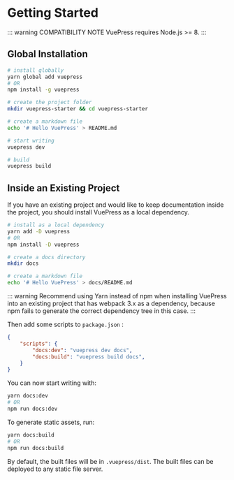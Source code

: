 # Getting Started

::: warning COMPATIBILITY NOTE
VuePress requires Node.js >= 8.
:::

## Global Installation

``` sh
# install globally
yarn global add vuepress
# OR
npm install -g vuepress

# create the project folder
mkdir vuepress-starter && cd vuepress-starter

# create a markdown file
echo '# Hello VuePress' > README.md

# start writing
vuepress dev

# build
vuepress build
```

## Inside an Existing Project

If you have an existing project and would like to keep documentation inside the project, you should install VuePress as a local dependency.

``` sh
# install as a local dependency
yarn add -D vuepress
# OR
npm install -D vuepress

# create a docs directory
mkdir docs

# create a markdown file
echo '# Hello VuePress' > docs/README.md
```

::: warning
Recommend using Yarn instead of npm when installing VuePress into an existing project that has webpack 3.x as a dependency, because npm fails to generate the correct dependency tree in this case.
:::

Then add some scripts to `package.json` :

``` json
{
    "scripts": {
        "docs:dev": "vuepress dev docs",
        "docs:build": "vuepress build docs",
    }
}
```

You can now start writing with:

``` sh
yarn docs:dev
# OR
npm run docs:dev
```

To generate static assets, run:

``` sh
yarn docs:build
# OR
npm run docs:build
```

By default, the built files will be in `.vuepress/dist`. The built files can be deployed to any static file server.
